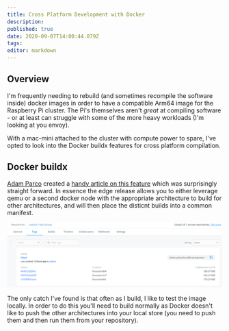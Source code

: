 ```yaml
---
title: Cross Platform Development with Docker
description: 
published: true
date: 2020-09-07T14:00:44.879Z
tags: 
editor: markdown
---
```


## Overview
I'm frequently needing to rebuild (and sometimes recompile the software inside) docker images in order to have a compatible Arm64 image for the Raspberry Pi cluster. The Pi's themselves aren't *great* at compiling software - or at least can struggle with some of the more heavy workloads (I'm looking at you envoy).

With a mac-mini attached to the cluster with compute power to spare, I've opted to look into the Docker buildx features for cross platform compilation. 

## Docker buildx

[Adam Parco](https://medium.com/@adam.parco) created a [handy article on this feature](https://medium.com/@adam.parco/building-multi-arch-images-for-arm-and-x86-with-docker-desktop-864445865352) which was surprisingly straight forward. In essence the edge release allows you to either leverage qemu or a second docker node with the appropriate architecture to build for other architectures, and will then place the disticnt builds into a common manifest.

![snip-docker-cross-platform.png](/k8s/snip-docker-cross-platform.png)

The only catch I've found is that often as I build, I like to test the image locally. In order to do this you'll need to build normally as Docker doesn't like to push the other architectures into your local store (you need to push them and then run them from your repository). 